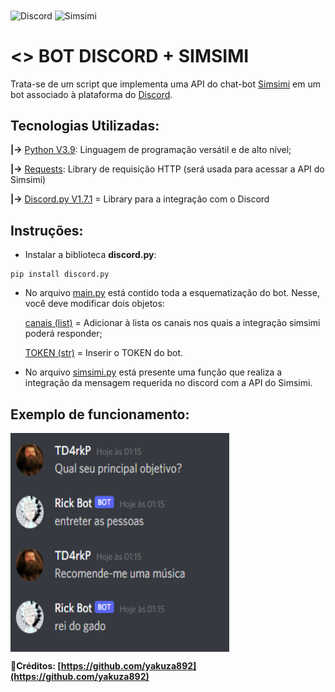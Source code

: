 <div style="display: inline_block">
  <img align="center" alt="Discord" src="https://github.com/AndreMartins21/Simsimi-no-Discord/blob/main/Images/discord_logo.png" width="150" height="150">
  <img align="center" alt="Simsimi" src="https://github.com/AndreMartins21/Simsimi-no-Discord/blob/main/Images/Logo%20Simsimi.png" width="150" height="150">
  
</div>

# <> BOT DISCORD + SIMSIMI  

  Trata-se de um script que implementa uma API do chat-bot [Simsimi](https://www.simsimi.com/) em um bot associado à plataforma do [Discord](https://discord.com/).
  
## Tecnologias Utilizadas:

**|->** [Python V3.9](https://www.python.org/): Linguagem de programação versátil e de alto nível;

**|->** [Requests](https://docs.python-requests.org/en/master/): Library de requisição HTTP (será usada para acessar a API do Simsimi)

**|->** [Discord.py V1.7.1](https://discordpy.readthedocs.io/en/stable/) = Library para a integração com o Discord


## Instruções:

- Instalar a biblioteca **discord.py**:
```
pip install discord.py
```

- No arquivo [main.py](https://github.com/AndreMartins21/Simsimi-Discord/blob/main/main.py) está contido toda a esquematização do bot. Nesse, você deve modificar dois objetos: 

    [canais (list)](https://github.com/AndreMartins21/Simsimi-Discord/blob/01fb7c2ae741aad65395eecc99822f8aea27a5fc/main.py#L10) = Adicionar à lista os canais nos quais a integração simsimi poderá responder;

    [TOKEN (str)](https://github.com/AndreMartins21/Simsimi-Discord/blob/a60bd59b0e6e6ff9b7ce79e746ae3f2dbe65641d/main.py#L29) = Inserir o TOKEN do bot. 

- No arquivo [simsimi.py](https://github.com/AndreMartins21/Simsimi-Discord/blob/main/simsimi.py) está presente uma função que realiza a integração da mensagem requerida no discord com a API do Simsimi.


## Exemplo de funcionamento:
<a>
  <img align="center" alt="Exemplo" src="https://github.com/AndreMartins21/Simsimi-Discord/blob/main/Images/testes.png" width="350" height="350">
</a>


**🤝Créditos: [https://github.com/yakuza892](https://github.com/yakuza892)**
